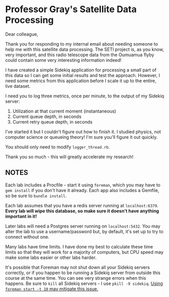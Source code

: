 # Professor Gray's Satellite Data Processing

Dear colleague,

Thank you for responding to my internal email about needing someone to help me with this satellite data processing. The SETI project is, as you know, very important, and this radio telescope data from the Oumuamua flyby could contain some very interesting information indeed!

I have created a simple Sidekiq application for processing a small part of this data so I can get some initial results and test the approach. However, I need some metrics from this application before I scale it up to the entire, live dataset.

I need you to log three metrics, once per minute, to the output of my Sidekiq server:

1. Utilization at that current moment (instantaneous)
2. Current queue depth, in seconds
3. Current retry queue depth, in seconds

I've started it but I couldn't figure out how to finish it. I studied physics, not computer science or queueing theory! I'm sure you'll figure it out quickly.

You should only need to modify `logger_thread.rb`.

Thank you so much - this will greatly accelerate my research!

## NOTES

Each lab includes a Procfile - start it using `foreman`, which you may have to `gem install` if you don't have it already. Each app also includes a Gemfile, so be sure to `bundle install`.

Each lab assumes that you have a redis server running at `localhost:6379`. **Every lab will wipe this database, so make sure it doesn't have anything important in it!**

Later labs will need a Postgres server running on `localhost:5432`. You may alter the lab to use a username/password but, by default, it's set up to try to connect without one.

Many labs have time limits. I have done my best to calculate these time limits so that they will work for a majority of computers, but CPU speed may make some labs easier or other labs harder.

It's possible that Foreman may not shut down all your Sidekiq servers correctly, or if you happen to be running a Sidekiq server from outside this course at the same time. You can see very strange errors when this happens. Be sure to `kill` all Sidekiq servers - I use `pkill -9 sidekiq`. [Using `foreman start -t 10` may mitigate this issue.](https://github.com/mperham/sidekiq/issues/2312)